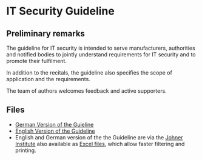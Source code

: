 # IT Security Guideline

## Preliminary remarks

The guideline for IT security is intended to serve manufacturers, authorities and notified bodies to jointly understand requirements for IT security and to promote their fulfilment.

In addition to the recitals, the guideline also specifies the scope of application and the requirements.

The team of authors welcomes feedback and active supporters.

## Files

+ [German Version of the Guieline](./Guideline-IT-Security_DE.md)
+ [English Version of the Guideline](./Guideline-IT-Security_EN.md)
+ English and German version of the the Guideline are via the [Johner Institute](https://www.johner-institut.de/leitfaden-it-security/) also available as [Excel files](https://www.johner-institut.de/leitfaden-it-security/), which allow faster filtering and printing.

